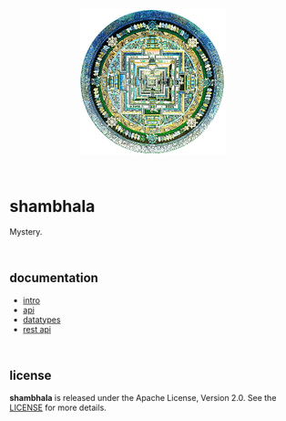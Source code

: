 <p align="center">
    <br />
    <img src="https://raw.githubusercontent.com/stellar-fox/shambhala/master/public/logo.png" alt="Shambhala Logo" />
</p>

<br />




# shambhala

Mystery.

<br />




## documentation

* [intro](./doc/01.intro.md)
* [api](./doc/02.api.md)
* [datatypes](./doc/03.datatypes.md)
* [rest api](./doc/04.rest.api.md)

<br />




## license

**shambhala** is released under the Apache License, Version 2.0. See the
[LICENSE](./LICENSE) for more details.
